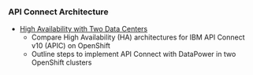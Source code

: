 ### API Connect Architecture    

- [High Availability with Two Data Centers](./APIC-HA-Architectures.md)   
  - Compare High Availability (HA) architectures for IBM API Connect v10 (APIC) on OpenShift   
  - Outline steps to implement API Connect with DataPower in two OpenShift clusters  
